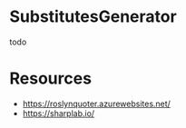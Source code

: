 # SubstitutesGenerator
todo

# Resources

- https://roslynquoter.azurewebsites.net/
- https://sharplab.io/
